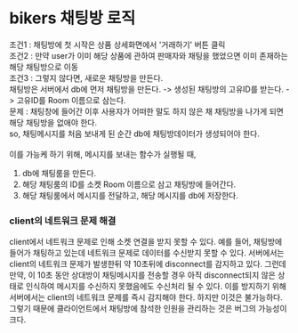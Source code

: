 # bikers 채팅방 로직
조건1 : 채팅방에 첫 시작은 상품 상세화면에서 '거래하기' 버튼 클릭<br>
조건2 : 만약 user가 이미 해당 상품에 관하여 판매자와 채팅을 했었으면 이미 존재하는 해당 채팅방으로 이동<br>
조건3 : 그렇지 않다면, 새로운 채팅방을 만든다.<br>
채팅방은 서버에서 db에 먼저 채팅방을 만든다. -> 생성된 채팅방의 고유ID를 받는다. -> 고유ID를 Room 이름으로 삼는다.<br>
문제 : 채팅창에 들어간 이후 사용자가 어떠한 말도 하지 않은 채 채팅방을 나가게 되면 해당 채팅방을 없애야 한다.<br>
so, 채팅메시지를 처음 보내게 된 순간 db에 채팅방데이터가 생성되어야 한다.<br>
<br>
이를 가능케 하기 위해, 메시지를 보내는 함수가 실행될 때,<br>
1) db에 채팅룸을 만든다. <br>
2) 해당 채팅룸의 ID를 소켓 Room 이름으로 삼고 채팅방에 들어간다. <br>
3) 해당 채팅룸에서 메시지를 전달하고, 해당 메시지를 db에 저장한다.<br>

### client의 네트워크 문제 해결
client에서 네트워크 문제로 인해 소켓 연결을 받지 못할 수 있다.
예를 들어, 채팅방에 들어가 채팅하고 있는데 네트워크 문제로 데이터를 수신받지 못할 수 있다.
서버에서는 client의 네트워크 문제가 발생한뒤 약 10초뒤에 disconnect를 감지하고 있다.
그런데 만약, 이 10초 동안 상대방이 채팅메시지를 전송할 경우 아직 disconnect되지 않은 상태로 인식하여
메시지를 수신하지 못했음에도 수신처리 될 수 있다.
이를 방지하기 위해 서버에서는 client의 네트워크 문제를 즉시 감지해야 한다. 하지만 이것은 불가능하다.
그렇기 때문에 클라이언트에서 채팅방에 참석한 인원을 관리하는 것은 버그의 가능성이 크다.
